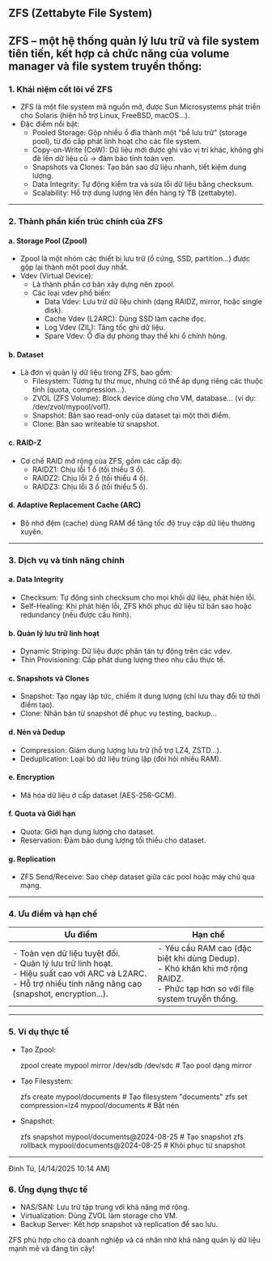 
## ZFS (Zettabyte File System)

ZFS – một hệ thống quản lý lưu trữ và file system tiên tiến, kết hợp cả chức năng của volume manager và file system truyền thống:
---

### 1. Khái niệm cốt lõi về ZFS
- ZFS là một file system mã nguồn mở, được Sun Microsystems phát triển cho Solaris (hiện hỗ trợ Linux, FreeBSD, macOS...).
- Đặc điểm nổi bật:
  - Pooled Storage: Gộp nhiều ổ đĩa thành một "bể lưu trữ" (storage pool), từ đó cấp phát linh hoạt cho các file system.
  - Copy-on-Write (CoW): Dữ liệu mới được ghi vào vị trí khác, không ghi đè lên dữ liệu cũ → đảm bảo tính toàn vẹn.
  - Snapshots và Clones: Tạo bản sao dữ liệu nhanh, tiết kiệm dung lượng.
  - Data Integrity: Tự động kiểm tra và sửa lỗi dữ liệu bằng checksum.
  - Scalability: Hỗ trợ dung lượng lên đến hàng tỷ TB (zettabyte).

---

### 2. Thành phần kiến trúc chính của ZFS

#### a. Storage Pool (Zpool)
- Zpool là một nhóm các thiết bị lưu trữ (ổ cứng, SSD, partition...) được gộp lại thành một pool duy nhất.
- Vdev (Virtual Device):  
  - Là thành phần cơ bản xây dựng nên zpool.  
  - Các loại vdev phổ biến:  
    - Data Vdev: Lưu trữ dữ liệu chính (dạng RAIDZ, mirror, hoặc single disk).  
    - Cache Vdev (L2ARC): Dùng SSD làm cache đọc.  
    - Log Vdev (ZIL): Tăng tốc ghi dữ liệu.  
    - Spare Vdev: Ổ đĩa dự phòng thay thế khi ổ chính hỏng.  

#### b. Dataset
- Là đơn vị quản lý dữ liệu trong ZFS, bao gồm:
  - Filesystem: Tương tự thư mục, nhưng có thể áp dụng riêng các thuộc tính (quota, compression...).
  - ZVOL (ZFS Volume): Block device dùng cho VM, database... (ví dụ: /dev/zvol/mypool/vol1).
  - Snapshot: Bản sao read-only của dataset tại một thời điểm.
  - Clone: Bản sao writeable từ snapshot.

#### c. RAID-Z
- Cơ chế RAID mở rộng của ZFS, gồm các cấp độ:
  - RAIDZ1: Chịu lỗi 1 ổ (tối thiểu 3 ổ).
  - RAIDZ2: Chịu lỗi 2 ổ (tối thiểu 4 ổ).
  - RAIDZ3: Chịu lỗi 3 ổ (tối thiểu 5 ổ).

#### d. Adaptive Replacement Cache (ARC)
- Bộ nhớ đệm (cache) dùng RAM để tăng tốc độ truy cập dữ liệu thường xuyên.

---

### 3. Dịch vụ và tính năng chính
#### a. Data Integrity
- Checksum: Tự động sinh checksum cho mọi khối dữ liệu, phát hiện lỗi.
- Self-Healing: Khi phát hiện lỗi, ZFS khôi phục dữ liệu từ bản sao hoặc redundancy (nếu được cấu hình).

#### b. Quản lý lưu trữ linh hoạt
- Dynamic Striping: Dữ liệu được phân tán tự động trên các vdev.
- Thin Provisioning: Cấp phát dung lượng theo nhu cầu thực tế.

#### c. Snapshots và Clones
- Snapshot: Tạo ngay lập tức, chiếm ít dung lượng (chỉ lưu thay đổi từ thời điểm tạo).
- Clone: Nhân bản từ snapshot để phục vụ testing, backup...

#### d. Nén và Dedup
- Compression: Giảm dung lượng lưu trữ (hỗ trợ LZ4, ZSTD...).
- Deduplication: Loại bỏ dữ liệu trùng lặp (đòi hỏi nhiều RAM).

#### e. Encryption
- Mã hóa dữ liệu ở cấp dataset (AES-256-GCM).

#### f. Quota và Giới hạn
- Quota: Giới hạn dung lượng cho dataset.
- Reservation: Đảm bảo dung lượng tối thiểu cho dataset.

#### g. Replication
- ZFS Send/Receive: Sao chép dataset giữa các pool hoặc máy chủ qua mạng.

---

### 4. Ưu điểm và hạn chế
| Ưu điểm | Hạn chế |
|-------------|-------------|
| - Toàn vẹn dữ liệu tuyệt đối.<br>- Quản lý lưu trữ linh hoạt.<br>- Hiệu suất cao với ARC và L2ARC.<br>- Hỗ trợ nhiều tính năng nâng cao (snapshot, encryption...). | - Yêu cầu RAM cao (đặc biệt khi dùng Dedup).<br>- Khó khăn khi mở rộng RAIDZ.<br>- Phức tạp hơn so với file system truyền thống. |

---

### 5. Ví dụ thực tế
- Tạo Zpool:  
 
  zpool create mypool mirror /dev/sdb /dev/sdc  # Tạo pool dạng mirror
  
- Tạo Filesystem:  
 
  zfs create mypool/documents  # Tạo filesystem "documents"
  zfs set compression=lz4 mypool/documents  # Bật nén
  
- Snapshot:  
 
  zfs snapshot mypool/documents@2024-08-25  # Tạo snapshot
  zfs rollback mypool/documents@2024-08-25  # Khôi phục từ snapshot
  
---

Đinh Tú, [4/14/2025 10:14 AM]
### 6. Ứng dụng thực tế
- NAS/SAN: Lưu trữ tập trung với khả năng mở rộng.
- Virtualization: Dùng ZVOL làm storage cho VM.
- Backup Server: Kết hợp snapshot và replication để sao lưu.

ZFS phù hợp cho cả doanh nghiệp và cá nhân nhờ khả năng quản lý dữ liệu mạnh mẽ và đáng tin cậy!